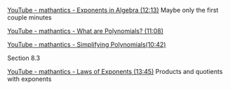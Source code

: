 [YouTube - mathantics - Exponents in Algebra (12:13)](https://www.youtube.com/watch?v=S3IEeCyUWWA&list=PLUPEBWbAHUsym6gcZi7rfeysMRxIrnLrf&index=1) Maybe only the first couple minutes

[YouTube - mathantics - What are Polynomials? (11:08)](https://www.youtube.com/watch?v=ffLLmV4mZwU&list=PLUPEBWbAHUsym6gcZi7rfeysMRxIrnLrf&index=2)

[YouTube - mathantics - Simplifying Polynomials(10:42)](https://www.youtube.com/watch?v=ffLLmV4mZwU&list=PLUPEBWbAHUsym6gcZi7rfeysMRxIrnLrf&index=2)



Section 8.3

[YouTube - mathantics - Laws of Exponents (13:45)](https://www.youtube.com/watch?v=LkhPRz7Hocg&list=PLUPEBWbAHUsym6gcZi7rfeysMRxIrnLrf&index=5) Products and quotients with exponents
